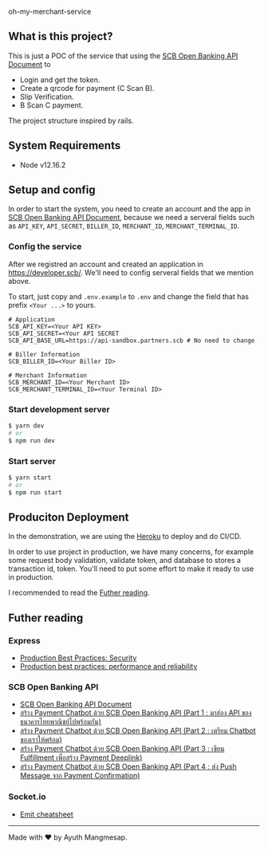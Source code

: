oh-my-merchant-service

## What is this project?

This is just a POC of the service that using the [SCB Open Banking API Document](https://developer.scb/) to 

- Login and get the token.
- Create a qrcode for payment (C Scan B).
- Slip Verification.
- B Scan C payment.

The project structure inspired by rails.

## System Requirements

- Node v12.16.2

## Setup and config

In order to start the system, you need to create an account and the app in [SCB Open Banking API Document](https://developer.scb/), because we need a serveral fields such as `API_KEY`, `API_SECRET`, `BILLER_ID`, `MERCHANT_ID`, `MERCHANT_TERMINAL_ID`.

### Config the service

After we registred an account and created an application in https://developer.scb/.
We'll need to config serveral fields that we mention above.

To start, just copy and `.env.example` to `.env` and change the field that has prefix `<Your ...>` to yours.

```
# Application
SCB_API_KEY=<Your API KEY>
SCB_API_SECRET=<Your API SECRET
SCB_API_BASE_URL=https://api-sandbox.partners.scb # No need to change

# Biller Information
SCB_BILLER_ID=<Your Biller ID>

# Merchant Information
SCB_MERCHANT_ID=<Your Merchant ID>
SCB_MERCHANT_TERMINAL_ID=<Your Terminal ID>
```

### Start development server

```bash
$ yarn dev
# or
$ npm run dev
```

### Start server

```bash
$ yarn start
# or
$ npm run start
```

## Produciton Deployment

In the demonstration, we are using the [Heroku](https://www.heroku.com/) to deploy and do CI/CD.

In order to use project in production, we have many concerns, for example some request body validation, validate token, and database to stores a transaction id, token. You'll need to put some effort to make it ready to use in production.

I recommended to read the [Futher reading](#Futher-reading).


## Futher reading

### Express
- [Production Best Practices: Security](https://expressjs.com/en/advanced/best-practice-security.html)
- [Production best practices: performance and reliability](https://expressjs.com/en/advanced/best-practice-performance.html)

### SCB Open Banking API
- [SCB Open Banking API Document](https://developer.scb/)
- [สร้าง Payment Chatbot ด้วย SCB Open Banking API (Part 1 : มาส่อง API ของธนาคารไทยพาณิชย์ไปพร้อมกัน)](https://medium.com/@aijo/%E0%B8%AA%E0%B8%A3%E0%B9%89%E0%B8%B2%E0%B8%87-payment-chatbot-%E0%B8%94%E0%B9%89%E0%B8%A7%E0%B8%A2-scb-open-banking-api-part-1-ac1095e76ec9)
- [สร้าง Payment Chatbot ด้วย SCB Open Banking API (Part 2 : เตรียม Chatbot ของเราให้พร้อม)](https://medium.com/@aijo/%E0%B8%AA%E0%B8%A3%E0%B9%89%E0%B8%B2%E0%B8%87-payment-chatbot-%E0%B8%94%E0%B9%89%E0%B8%A7%E0%B8%A2-scb-open-banking-api-part-2-2dc3cc20c83b)
- [สร้าง Payment Chatbot ด้วย SCB Open Banking API (Part 3 : เขียน Fulfillment เพื่อสร้าง Payment Deeplink)](https://medium.com/@aijo/%E0%B8%AA%E0%B8%A3%E0%B9%89%E0%B8%B2%E0%B8%87-payment-chatbot-%E0%B8%94%E0%B9%89%E0%B8%A7%E0%B8%A2-scb-open-banking-api-part-3-161bdc0aa64b)
- [สร้าง Payment Chatbot ด้วย SCB Open Banking API (Part 4 : ส่ง Push Message จาก Payment Confirmation)](https://medium.com/@aijo/%E0%B8%AA%E0%B8%A3%E0%B9%89%E0%B8%B2%E0%B8%87-payment-chatbot-%E0%B8%94%E0%B9%89%E0%B8%A7%E0%B8%A2-scb-open-banking-api-part-4-a84034306ee1)

### Socket.io
- [Emit cheatsheet](https://socket.io/docs/emit-cheatsheet/)

---

Made with ❤️ by Ayuth Mangmesap.
